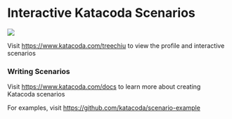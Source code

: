 # Interactive Katacoda Scenarios

[![](http://shields.katacoda.com/katacoda/treechiu/count.svg)](https://www.katacoda.com/treechiu "Get your profile on Katacoda.com")

Visit https://www.katacoda.com/treechiu to view the profile and interactive scenarios

### Writing Scenarios
Visit https://www.katacoda.com/docs to learn more about creating Katacoda scenarios

For examples, visit https://github.com/katacoda/scenario-example
